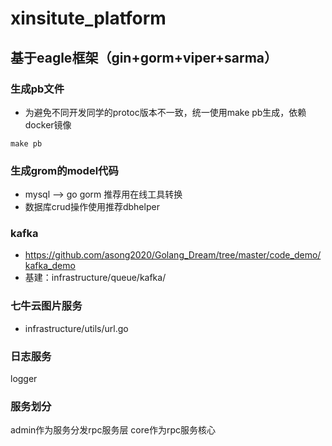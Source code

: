 # xinsitute_platform


## 基于eagle框架（gin+gorm+viper+sarma）


### 生成pb文件
- 为避免不同开发同学的protoc版本不一致，统一使用make pb生成，依赖docker镜像
```shell
make pb
```

### 生成grom的model代码
- mysql —> go gorm 推荐用在线工具转换
- 数据库crud操作使用推荐dbhelper


### kafka
- https://github.com/asong2020/Golang_Dream/tree/master/code_demo/kafka_demo
- 基建：infrastructure/queue/kafka/

### 七牛云图片服务
- infrastructure/utils/url.go

### 日志服务
logger


### 服务划分
admin作为服务分发rpc服务层
core作为rpc服务核心
